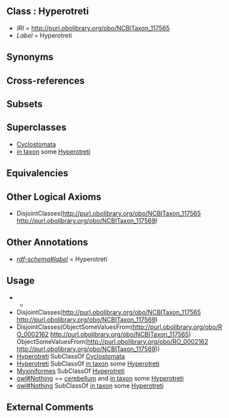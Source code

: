 
## Class : Hyperotreti

 * *IRI* = http://purl.obolibrary.org/obo/NCBITaxon_117565
 * *Label* = Hyperotreti

## Synonyms


## Cross-references


## Subsets


## Superclasses

 * [Cyclostomata](../../NCBITaxon/29/NCBITaxon_1476529.md)
 * [in taxon](../../RO/62/RO_0002162.md) some [Hyperotreti](../../NCBITaxon/65/NCBITaxon_117565.md)

## Equivalencies


## Other Logical Axioms

 * DisjointClasses(<http://purl.obolibrary.org/obo/NCBITaxon_117565> <http://purl.obolibrary.org/obo/NCBITaxon_117569>)

## Other Annotations

 * *[rdf-schema#label](../../el/rdf-schema#label.md)* = Hyperotreti

## Usage

 * -
 * DisjointClasses(<http://purl.obolibrary.org/obo/NCBITaxon_117565> <http://purl.obolibrary.org/obo/NCBITaxon_117569>)
 * DisjointClasses(ObjectSomeValuesFrom(<http://purl.obolibrary.org/obo/RO_0002162> <http://purl.obolibrary.org/obo/NCBITaxon_117565>) ObjectSomeValuesFrom(<http://purl.obolibrary.org/obo/RO_0002162> <http://purl.obolibrary.org/obo/NCBITaxon_117569>))
 * [Hyperotreti](../../NCBITaxon/65/NCBITaxon_117565.md) SubClassOf [Cyclostomata](../../NCBITaxon/29/NCBITaxon_1476529.md)
 * [Hyperotreti](../../NCBITaxon/65/NCBITaxon_117565.md) SubClassOf [in taxon](../../RO/62/RO_0002162.md) some [Hyperotreti](../../NCBITaxon/65/NCBITaxon_117565.md)
 * [Myxiniformes](../../NCBITaxon/61/NCBITaxon_7761.md) SubClassOf [Hyperotreti](../../NCBITaxon/65/NCBITaxon_117565.md)
 * [owl#Nothing](../../ng/owl#Nothing.md) == [cerebellum](../../UBERON/37/UBERON_0002037.md) and [in taxon](../../RO/62/RO_0002162.md) some [Hyperotreti](../../NCBITaxon/65/NCBITaxon_117565.md)
 * [owl#Nothing](../../ng/owl#Nothing.md) SubClassOf [in taxon](../../RO/62/RO_0002162.md) some [Hyperotreti](../../NCBITaxon/65/NCBITaxon_117565.md)

## External Comments

